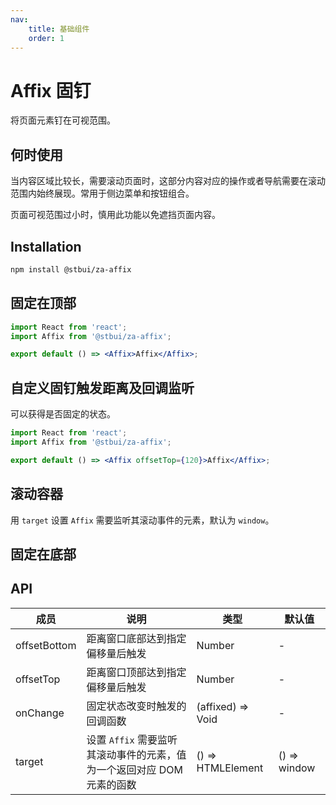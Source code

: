 ```yaml
---
nav:
    title: 基础组件
    order: 1
---
```


# Affix 固钉

将页面元素钉在可视范围。

## 何时使用

当内容区域比较长，需要滚动页面时，这部分内容对应的操作或者导航需要在滚动范围内始终展现。常用于侧边菜单和按钮组合。

页面可视范围过小时，慎用此功能以免遮挡页面内容。

## Installation

```sh
npm install @stbui/za-affix
```

## 固定在顶部

```jsx
import React from 'react';
import Affix from '@stbui/za-affix';

export default () => <Affix>Affix</Affix>;
```

## 自定义固钉触发距离及回调监听

可以获得是否固定的状态。

```jsx | pure
import React from 'react';
import Affix from '@stbui/za-affix';

export default () => <Affix offsetTop={120}>Affix</Affix>;
```

## 滚动容器

用 `target` 设置 `Affix` 需要监听其滚动事件的元素，默认为 `window`。

## 固定在底部

## API

| 成员         | 说明                                                                   | 类型              | 默认值       |
| ------------ | ---------------------------------------------------------------------- | ----------------- | ------------ |
| offsetBottom | 距离窗口底部达到指定偏移量后触发                                       | Number            | -            |
| offsetTop    | 距离窗口顶部达到指定偏移量后触发                                       | Number            | -            |
| onChange     | 固定状态改变时触发的回调函数                                           | (affixed) => Void | -            |
| target       | 设置 `Affix` 需要监听其滚动事件的元素，值为一个返回对应 DOM 元素的函数 | () => HTMLElement | () => window |
